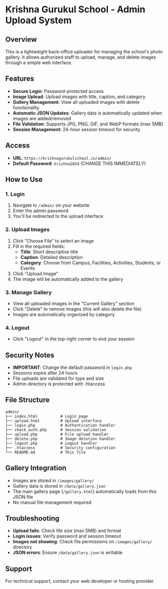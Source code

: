 # Krishna Gurukul School - Admin Upload System

## Overview
This is a lightweight back-office uploader for managing the school's photo gallery. It allows authorized staff to upload, manage, and delete images through a simple web interface.

## Features
- **Secure Login**: Password-protected access
- **Image Upload**: Upload images with title, caption, and category
- **Gallery Management**: View all uploaded images with delete functionality
- **Automatic JSON Updates**: Gallery data is automatically updated when images are added/removed
- **File Validation**: Supports JPG, PNG, GIF, and WebP formats (max 5MB)
- **Session Management**: 24-hour session timeout for security

## Access
- **URL**: `https://krishnagurukulschool.in/admin/`
- **Default Password**: `krishna2024` (CHANGE THIS IMMEDIATELY)

## How to Use

### 1. Login
1. Navigate to `/admin/` on your website
2. Enter the admin password
3. You'll be redirected to the upload interface

### 2. Upload Images
1. Click "Choose File" to select an image
2. Fill in the required fields:
   - **Title**: Short descriptive title
   - **Caption**: Detailed description
   - **Category**: Choose from Campus, Facilities, Activities, Students, or Events
3. Click "Upload Image"
4. The image will be automatically added to the gallery

### 3. Manage Gallery
- View all uploaded images in the "Current Gallery" section
- Click "Delete" to remove images (this will also delete the file)
- Images are automatically organized by category

### 4. Logout
- Click "Logout" in the top-right corner to end your session

## Security Notes
- **IMPORTANT**: Change the default password in `login.php`
- Sessions expire after 24 hours
- File uploads are validated for type and size
- Admin directory is protected with .htaccess

## File Structure
```
admin/
├── index.html          # Login page
├── upload.html         # Upload interface
├── login.php           # Authentication handler
├── check_auth.php      # Session validation
├── upload.php          # File upload handler
├── delete.php          # Image deletion handler
├── logout.php          # Logout handler
├── .htaccess           # Security configuration
└── README.md           # This file
```

## Gallery Integration
- Images are stored in `/images/gallery/`
- Gallery data is stored in `/data/gallery.json`
- The main gallery page (`/gallery.html`) automatically loads from this JSON file
- No manual file management required

## Troubleshooting
- **Upload fails**: Check file size (max 5MB) and format
- **Login issues**: Verify password and session timeout
- **Images not showing**: Check file permissions on `/images/gallery/` directory
- **JSON errors**: Ensure `/data/gallery.json` is writable

## Support
For technical support, contact your web developer or hosting provider. 